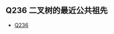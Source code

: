 ## Q236 二叉树的最近公共祖先
* [Q236](https://leetcode-cn.com/problems/lowest-common-ancestor-of-a-binary-tree/)